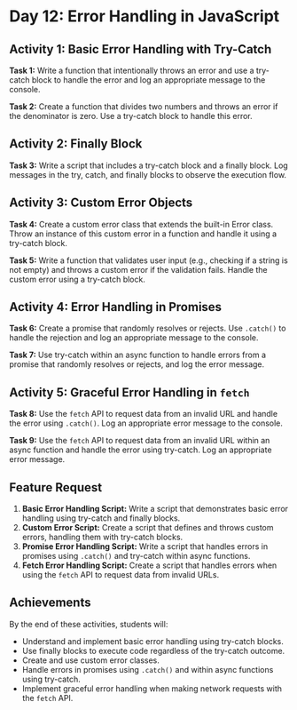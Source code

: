 # Day 12: Error Handling in JavaScript

## Activity 1: Basic Error Handling with Try-Catch

**Task 1:** Write a function that intentionally throws an error and use a try-catch block to handle the error and log an appropriate message to the console.

**Task 2:** Create a function that divides two numbers and throws an error if the denominator is zero. Use a try-catch block to handle this error.

## Activity 2: Finally Block

**Task 3:** Write a script that includes a try-catch block and a finally block. Log messages in the try, catch, and finally blocks to observe the execution flow.

## Activity 3: Custom Error Objects

**Task 4:** Create a custom error class that extends the built-in Error class. Throw an instance of this custom error in a function and handle it using a try-catch block.

**Task 5:** Write a function that validates user input (e.g., checking if a string is not empty) and throws a custom error if the validation fails. Handle the custom error using a try-catch block.

## Activity 4: Error Handling in Promises

**Task 6:** Create a promise that randomly resolves or rejects. Use `.catch()` to handle the rejection and log an appropriate message to the console.

**Task 7:** Use try-catch within an async function to handle errors from a promise that randomly resolves or rejects, and log the error message.

## Activity 5: Graceful Error Handling in `fetch`

**Task 8:** Use the `fetch` API to request data from an invalid URL and handle the error using `.catch()`. Log an appropriate error message to the console.

**Task 9:** Use the `fetch` API to request data from an invalid URL within an async function and handle the error using try-catch. Log an appropriate error message.


## Feature Request

1. **Basic Error Handling Script:** Write a script that demonstrates basic error handling using try-catch and finally blocks.
2. **Custom Error Script:** Create a script that defines and throws custom errors, handling them with try-catch blocks.
3. **Promise Error Handling Script:** Write a script that handles errors in promises using `.catch()` and try-catch within async functions.
4. **Fetch Error Handling Script:** Create a script that handles errors when using the `fetch` API to request data from invalid URLs.

## Achievements

By the end of these activities, students will:

- Understand and implement basic error handling using try-catch blocks.
- Use finally blocks to execute code regardless of the try-catch outcome.
- Create and use custom error classes.
- Handle errors in promises using `.catch()` and within async functions using try-catch.
- Implement graceful error handling when making network requests with the `fetch` API.